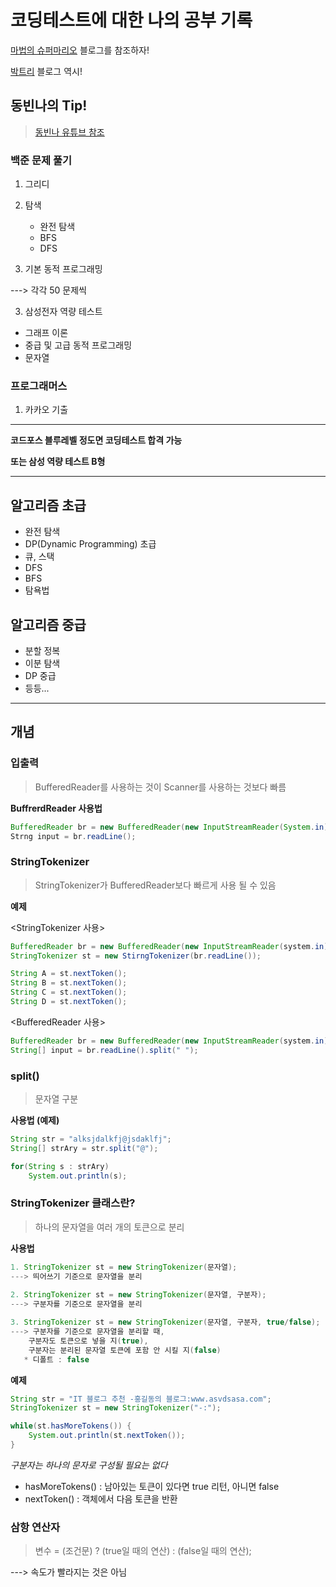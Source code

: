 # 코딩테스트에 대한 나의 공부 기록 



[마법의 슈퍼마리오](https://m.blog.naver.com/PostList.naver?blogId=kks227) 블로그를 참조하자! 

[박트리](https://baactree.tistory.com/14) 블로그 역시! 



## 동빈나의 Tip! 

> [동빈나 유튜브 참조](https://www.youtube.com/watch?v=ukkLCl9yBvE)



### 백준 문제 풀기

1. 그리디
2. 탐색
   * 완전 탐색
   * BFS
   * DFS

3. 기본 동적 프로그래밍 

---> 각각 50 문제씩 

3. 삼성전자 역량 테스트 

* 그래프 이론
* 중급 및 고급 동적 프로그래밍 
* 문자열 



### 프로그래머스

1. 카카오 기출



----------------------------------------------------



**코드포스 블루레벨 정도면 코딩테스트 합격 가능**

**또는 삼성 역량 테스트 B형**



---------------------------------------



## 알고리즘 초급

* 완전 탐색
* DP(Dynamic Programming) 초급
* 큐, 스택
* DFS
* BFS
* 탐욕법



## 알고리즘 중급

* 분할 정복 
* 이분 탐색
* DP 중급
* 등등... 



------------------------------------------------------



## 개념 

### 입출력

> BufferedReader를 사용하는 것이 Scanner를 사용하는 것보다 빠름

**BuffrerdReader 사용법**

```java
BufferedReader br = new BufferedReader(new InputStreamReader(System.in));
Strng input = br.readLine();
```



### StringTokenizer

> StringTokenizer가 BufferedReader보다 빠르게 사용 될 수 있음

**예제**

<StringTokenizer 사용>

```java
BufferedReader br = new BufferedReader(new InputStreamReader(system.in));
StringTokenizer st = new StirngTokenizer(br.readLine());

String A = st.nextToken();
String B = st.nextToken();
String C = st.nextToken();
String D = st.nextToken();
```



<BufferedReader 사용>

```java
BufferedReader br = new BufferedReader(new InputStreamReader(system.in));
String[] input = br.readLine().split(" ");
```



### split() 

> 문자열 구분

**사용법 (예제)**

```java
String str = "alksjdalkfj@jsdaklfj";
String[] strAry = str.split("@");

for(String s : strAry) 
    System.out.println(s);
```



### StringTokenizer 클래스란?

> 하나의 문자열을 여러 개의 토큰으로 분리

**사용법**

```java
1. StringTokenizer st = new StringTokenizer(문자열);
---> 띄어쓰기 기준으로 문자열을 분리
    
2. StringTokenizer st = new StringTokenizer(문자열, 구분자);
---> 구분자를 기준으로 문자열을 분리

3. StringTokenizer st = new StringTokenizer(문자열, 구분자, true/false);
---> 구분자를 기준으로 문자열을 분리할 때, 
	구분자도 토큰으로 넣을 지(true),
	구분자는 분리된 문자열 토큰에 포함 안 시킬 지(false)
   * 디폴트 : false 
```



**예제**

```java
String str = "IT 블로그 추천 -홍길동의 블로그:www.asvdsasa.com";
StringTokenizer st = new StringTokenizer("-:");

while(st.hasMoreTokens()) {
    System.out.println(st.nextToken());
}
```

*구분자는 하나의 문자로 구성될 필요는 없다*



* hasMoreTokens() : 남아있는 토큰이 있다면 true 리턴, 아니면 false
* nextToken() : 객체에서 다음 토큰을 반환



### 삼항 연산자

> 변수 = (조건문) ? (true일 때의 연산) : (false일 때의 연산);

---> 속도가 빨라지는 것은 아님



